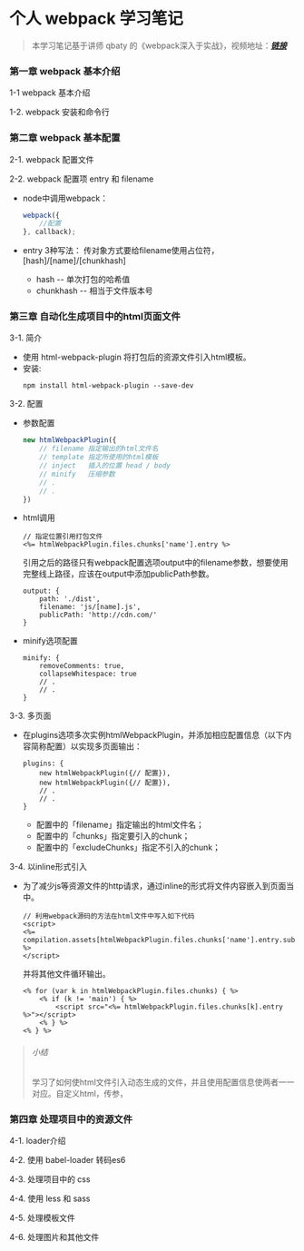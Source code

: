 # 个人 webpack 学习笔记

> 本学习笔记基于讲师 qbaty 的《webpack深入于实战》，视频地址：[***链接***](https://www.imooc.com/learn/802)

### 第一章 webpack 基本介绍

1-1 webpack 基本介绍

1-2. webpack 安装和命令行

### 第二章 webpack 基本配置

2-1. webpack 配置文件

2-2. webpack 配置项 entry 和 filename

* node中调用webpack：

    ```js
    webpack({
        //配置
    }, callback);
    ```

* entry 3种写法：
    传对象方式要给filename使用占位符，[hash]/[name]/[chunkhash]
    * hash -- 单次打包的哈希值
    * chunkhash -- 相当于文件版本号

### 第三章 自动化生成项目中的html页面文件

3-1. 简介
- 使用 html-webpack-plugin 将打包后的资源文件引入html模板。
- 安装:
    ```
    npm install html-webpack-plugin --save-dev
    ```

3-2. 配置
- 参数配置
    ```js
    new htmlWebpackPlugin({ 
        // filename 指定输出的html文件名  
        // template 指定所使用的html模板  
        // inject   插入的位置 head / body 
        // minify   压缩参数
        // .
        // .
    })
    ```
- html调用
    ```
    // 指定位置引用打包文件
    <%= htmlWebpackPlugin.files.chunks['name'].entry %>
    ```
    引用之后的路径只有webpack配置选项output中的filename参数，想要使用完整线上路径，应该在output中添加publicPath参数。
    ```
    output: {
        path: './dist',
        filename: 'js/[name].js',
        publicPath: 'http://cdn.com/'
    }
    ```
- minify选项配置
    ```
    minify: {
        removeComments: true,
        collapseWhitespace: true
        // .
        // .
    }

    ```
3-3. 多页面
- 在plugins选项多次实例htmlWebpackPlugin，并添加相应配置信息（以下内容简称配置）以实现多页面输出：
    ````
    plugins: {
        new htmlWebpackPlugin({// 配置}),
        new htmlWebpackPlugin({// 配置}),
        // .
        // .
    }
    ````
    * 配置中的「filename」指定输出的html文件名；
    * 配置中的「chunks」指定要引入的chunk；
    * 配置中的「excludeChunks」指定不引入的chunk；

3-4. 以inline形式引入
- 为了减少js等资源文件的http请求，通过inline的形式将文件内容嵌入到页面当中。
    ````
    // 利用webpack源码的方法在html文件中写入如下代码
    <script>
    <%= compilation.assets[htmlWebpackPlugin.files.chunks['name'].entry.substr(htmlWebpackPlugin.files.publicPath.length)].source() %>
    </script>
    ````
    并将其他文件循环输出。
    ````
    <% for (var k in htmlWebpackPlugin.files.chunks) { %>
        <% if (k != 'main') { %>
            <script src="<%= htmlWebpackPlugin.files.chunks[k].entry %>"></script>
        <% } %>
    <% } %>
    ````

> ###### 小结
> 学习了如何使html文件引入动态生成的文件，并且使用配置信息使两者一一对应。自定义html，传参，



### 第四章 处理项目中的资源文件

4-1. loader介绍

4-2. 使用 babel-loader 转码es6

4-3. 处理项目中的 css

4-4. 使用 less 和 sass

4-5. 处理模板文件

4-6. 处理图片和其他文件